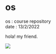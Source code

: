 # os

os : course repository <br>
date : 13/2/2022

hola! my friend.

![](https://media.giphy.com/media/4N5ddOOJJ7gtKTgNac/giphy.gif)
